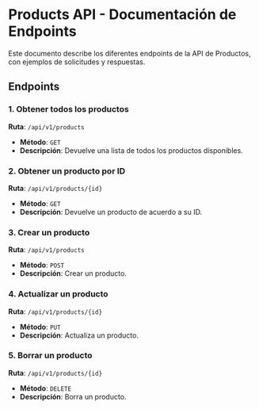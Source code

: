 # Products API - Documentación de Endpoints

Este documento describe los diferentes endpoints de la API de Productos, con ejemplos de solicitudes y respuestas.

## Endpoints

### 1. Obtener todos los productos

**Ruta**: `/api/v1/products`

- **Método**: `GET`
- **Descripción**: Devuelve una lista de todos los productos disponibles.

### 2. Obtener un producto por ID

**Ruta**: `/api/v1/products/{id}`

- **Método**: `GET`
- **Descripción**: Devuelve un producto de acuerdo a su ID.

### 3. Crear un producto

**Ruta**: `/api/v1/products`

- **Método**: `POST`
- **Descripción**: Crear un producto.

### 4. Actualizar un producto

**Ruta**: `/api/v1/products/{id}`

- **Método**: `PUT`
- **Descripción**: Actualiza un producto.

### 5. Borrar un producto

**Ruta**: `/api/v1/products/{id}`

- **Método**: `DELETE`
- **Descripción**: Borra un producto.